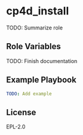 cp4d_install
============

TODO: Summarize role

Role Variables
--------------

TODO: Finish documentation


Example Playbook
----------------

```yaml
TODO: Add example
```

License
-------

EPL-2.0
